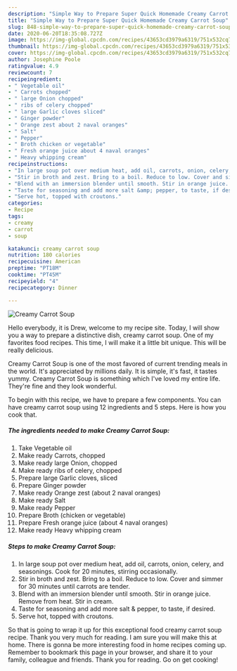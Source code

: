 ```yaml
---
description: "Simple Way to Prepare Super Quick Homemade Creamy Carrot Soup"
title: "Simple Way to Prepare Super Quick Homemade Creamy Carrot Soup"
slug: 848-simple-way-to-prepare-super-quick-homemade-creamy-carrot-soup
date: 2020-06-20T18:35:08.727Z
image: https://img-global.cpcdn.com/recipes/43653cd3979a6319/751x532cq70/creamy-carrot-soup-recipe-main-photo.jpg
thumbnail: https://img-global.cpcdn.com/recipes/43653cd3979a6319/751x532cq70/creamy-carrot-soup-recipe-main-photo.jpg
cover: https://img-global.cpcdn.com/recipes/43653cd3979a6319/751x532cq70/creamy-carrot-soup-recipe-main-photo.jpg
author: Josephine Poole
ratingvalue: 4.9
reviewcount: 7
recipeingredient:
- " Vegetable oil"
- " Carrots chopped"
- " large Onion chopped"
- " ribs of celery chopped"
- " large Garlic cloves sliced"
- " Ginger powder"
- " Orange zest about 2 naval oranges"
- " Salt"
- " Pepper"
- " Broth chicken or vegetable"
- " Fresh orange juice about 4 naval oranges"
- " Heavy whipping cream"
recipeinstructions:
- "In large soup pot over medium heat, add oil, carrots, onion, celery, and seasonings. Cook for 20 minutes, stirring occasionally."
- "Stir in broth and zest. Bring to a boil. Reduce to low. Cover and simmer for 30 minutes until carrots are tender."
- "Blend with an immersion blender until smooth. Stir in orange juice. Remove from heat. Stir in cream."
- "Taste for seasoning and add more salt &amp; pepper, to taste, if desired."
- "Serve hot, topped with croutons."
categories:
- Recipe
tags:
- creamy
- carrot
- soup

katakunci: creamy carrot soup 
nutrition: 180 calories
recipecuisine: American
preptime: "PT18M"
cooktime: "PT45M"
recipeyield: "4"
recipecategory: Dinner

---
```



![Creamy Carrot Soup](https://img-global.cpcdn.com/recipes/43653cd3979a6319/751x532cq70/creamy-carrot-soup-recipe-main-photo.jpg)

Hello everybody, it is Drew, welcome to my recipe site. Today, I will show you a way to prepare a distinctive dish, creamy carrot soup. One of my favorites food recipes. This time, I will make it a little bit unique. This will be really delicious.

Creamy Carrot Soup is one of the most favored of current trending meals in the world. It's appreciated by millions daily. It is simple, it's fast, it tastes yummy. Creamy Carrot Soup is something which I've loved my entire life. They're fine and they look wonderful.




To begin with this recipe, we have to prepare a few components. You can have creamy carrot soup using 12 ingredients and 5 steps. Here is how you cook that.

<!--inarticleads1-->

##### The ingredients needed to make Creamy Carrot Soup:

1. Take  Vegetable oil
1. Make ready  Carrots, chopped
1. Make ready  large Onion, chopped
1. Make ready  ribs of celery, chopped
1. Prepare  large Garlic cloves, sliced
1. Prepare  Ginger powder
1. Make ready  Orange zest (about 2 naval oranges)
1. Make ready  Salt
1. Make ready  Pepper
1. Prepare  Broth (chicken or vegetable)
1. Prepare  Fresh orange juice (about 4 naval oranges)
1. Make ready  Heavy whipping cream




<!--inarticleads2-->

##### Steps to make Creamy Carrot Soup:

1. In large soup pot over medium heat, add oil, carrots, onion, celery, and seasonings. Cook for 20 minutes, stirring occasionally.
1. Stir in broth and zest. Bring to a boil. Reduce to low. Cover and simmer for 30 minutes until carrots are tender.
1. Blend with an immersion blender until smooth. Stir in orange juice. Remove from heat. Stir in cream.
1. Taste for seasoning and add more salt &amp; pepper, to taste, if desired.
1. Serve hot, topped with croutons.




So that is going to wrap it up for this exceptional food creamy carrot soup recipe. Thank you very much for reading. I am sure you will make this at home. There is gonna be more interesting food in home recipes coming up. Remember to bookmark this page in your browser, and share it to your family, colleague and friends. Thank you for reading. Go on get cooking!
